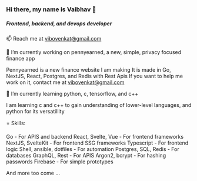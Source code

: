 ### Hi there, my name is Vaibhav 👋
##### Frontend, backend, and devops developer

📫 Reach me at <vibovenkat@gmail.com>  

🔭 I’m currently working on pennyearned, a new, simple, privacy focused finance app

Pennyearned is a new finance website I am making
It is made in Go, NextJS, React, Postgres, and Redis with Rest Apis
If you want to help me work on it, contact me at <vibovenkat@gmail.com>

🌱 I’m currently learning python, c, tensorflow, and c++

I am learning c and c++ to gain understanding of lower-level languages, and python for its versatillity

⭐️ Skills:

Go - For APIS and backend
React, Svelte, Vue - For frontend frameworks
NextJS, SvelteKit - For frontend SSG frameworks
Typescript - For frontend logic
Shell, ansible, dotfiles - For automation
Postgres, SQL, Redis - For databases
GraphQL, Rest - For APIS
Argon2, bcrypt - For hashing passwords
Firebase - For simple prototypes

And more too come ...

